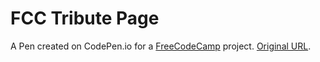 # FCC Tribute Page 

A Pen created on CodePen.io for a [FreeCodeCamp](freecodecamp.org) project. [Original URL](https://codepen.io/jenrykster/pen/BaRZZYR).


